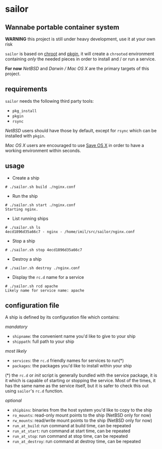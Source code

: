 # sailor

## Wannabe portable container system

**WARNING** this project is still under heavy development, use it at your own
risk

`sailor` is based on [chroot][0] and [pkgin][1], it will create a `chrooted`
environment containing _only_ the needed pieces in order to install and  / or
run a service.

**For now** _NetBSD_ and _Darwin / Mac OS X_ are the primary targets of this
project.

## requirements

`sailor` needs the following third party tools:

* `pkg_install`
* `pkgin`
* `rsync`

_NetBSD_ users should have those by default, except for `rsync` which can be
installed with `pkgin`.

_Mac OS X_ users are encouraged to use [Save OS X][2] in order to have a working
environment within seconds.

## usage

* Create a ship

```
# ./sailor.sh build ./nginx.conf
```

* Run the ship

```
# ./sailor.sh start ./nginx.conf
Starting nginx.
```

* List running ships

```
# ./sailor.sh ls
4ecd1896d35a66c7 - nginx - /home/imil/src/sailor/nginx.conf
```

* Stop a ship

```
# ./sailor.sh stop 4ecd1896d35a66c7
```

* Destroy a ship

```
# ./sailor.sh destroy ./nginx.conf
```

* Display the `rc.d` name for a service

```
# ./sailor.sh rcd apache
Likely name for service name: apache
```

## configuration file

A ship is defined by its configuration file which contains:

_mandatory_

* `shipname`: the convenient name you'd like to give to your ship
* `shippath`: full path to your ship

_most likely_

* `services`: the `rc.d` friendly names for services to run(*)
* `packages`: the packages you'd like to install within your ship

(*) the `rc.d` or _init_ script is generally bundled with the service package,
it is it which is capable of starting or stopping the service. Most of the
times, it has the same name as the service itself, but it is safer to check this
out using `sailor`'s `rc.d` function.

_optional_

* `shipbins`: binaries from the host system you'd like to copy to the ship
* `ro_mounts`: read-only mount points to the ship (NetBSD only for now)
* `rw_mounts`: read/write mount points to the ship (NetBSD only for now)
* `run_at_build`: run command at build time, can be repeated
* `run_at_start`: run command at start time, can be repeated
* `run_at_stop`: run command at stop time, can be repeated
* `run_at_destroy`: run command at destroy time, can be repeated

[0]: https://en.wikipedia.org/wiki/Chroot
[1]: http://pkgin.net
[2]: http://saveosx.org/
